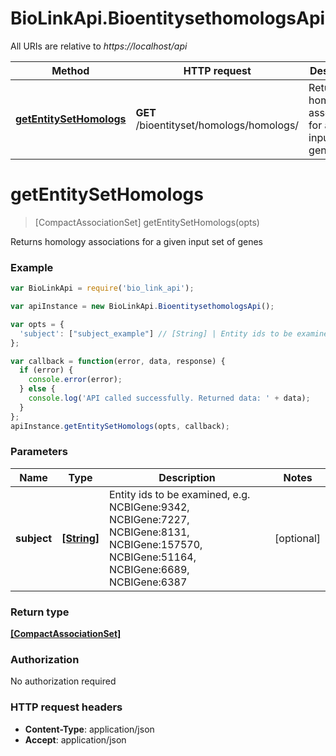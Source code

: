 # BioLinkApi.BioentitysethomologsApi

All URIs are relative to *https://localhost/api*

Method | HTTP request | Description
------------- | ------------- | -------------
[**getEntitySetHomologs**](BioentitysethomologsApi.md#getEntitySetHomologs) | **GET** /bioentityset/homologs/homologs/ | Returns homology associations for a given input set of genes


<a name="getEntitySetHomologs"></a>
# **getEntitySetHomologs**
> [CompactAssociationSet] getEntitySetHomologs(opts)

Returns homology associations for a given input set of genes

### Example
```javascript
var BioLinkApi = require('bio_link_api');

var apiInstance = new BioLinkApi.BioentitysethomologsApi();

var opts = { 
  'subject': ["subject_example"] // [String] | Entity ids to be examined, e.g. NCBIGene:9342, NCBIGene:7227, NCBIGene:8131, NCBIGene:157570, NCBIGene:51164, NCBIGene:6689, NCBIGene:6387
};

var callback = function(error, data, response) {
  if (error) {
    console.error(error);
  } else {
    console.log('API called successfully. Returned data: ' + data);
  }
};
apiInstance.getEntitySetHomologs(opts, callback);
```

### Parameters

Name | Type | Description  | Notes
------------- | ------------- | ------------- | -------------
 **subject** | [**[String]**](String.md)| Entity ids to be examined, e.g. NCBIGene:9342, NCBIGene:7227, NCBIGene:8131, NCBIGene:157570, NCBIGene:51164, NCBIGene:6689, NCBIGene:6387 | [optional] 

### Return type

[**[CompactAssociationSet]**](CompactAssociationSet.md)

### Authorization

No authorization required

### HTTP request headers

 - **Content-Type**: application/json
 - **Accept**: application/json

